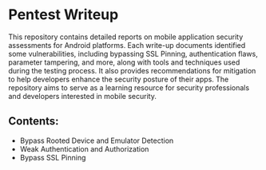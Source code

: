 # Pentest Writeup
This repository contains detailed reports on mobile application security assessments for Android platforms. Each write-up documents identified some vulnerabilities, including bypassing SSL Pinning, authentication flaws, parameter tampering, and more, along with tools and techniques used during the testing process. It also provides recommendations for mitigation to help developers enhance the security posture of their apps. The repository aims to serve as a learning resource for security professionals and developers interested in mobile security.

## Contents:
- Bypass Rooted Device and Emulator Detection
- Weak Authentication and Authorization
- Bypass SSL Pinning
